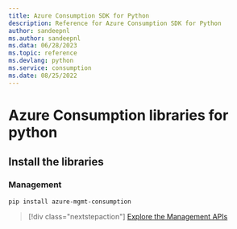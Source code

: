 ```yaml
---
title: Azure Consumption SDK for Python
description: Reference for Azure Consumption SDK for Python
author: sandeepnl
ms.author: sandeepnl
ms.data: 06/28/2023
ms.topic: reference
ms.devlang: python
ms.service: consumption
ms.date: 08/25/2022
---
```

# Azure Consumption libraries for python

## Install the libraries


### Management

```bash
pip install azure-mgmt-consumption
```
> [!div class="nextstepaction"]
> [Explore the Management APIs](/python/api/overview/azure/mgmt-consumption-readme)